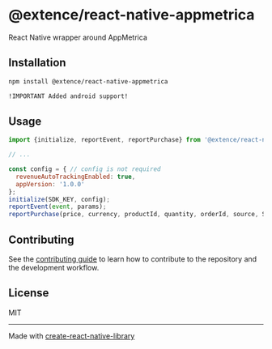 # @extence/react-native-appmetrica
React Native wrapper around AppMetrica
## Installation

```sh
npm install @extence/react-native-appmetrica

!IMPORTANT Added android support!
```

## Usage

```js
import {initialize, reportEvent, reportPurchase} from '@extence/react-native-appmetrica';

// ...

const config = { // config is not required
  revenueAutoTrackingEnabled: true,
  appVersion: '1.0.0'
};
initialize(SDK_KEY, config);
reportEvent(event, params);
reportPurchase(price, currency, productId, quantity, orderId, source, SDK_KEY); //Only for ios.

```

## Contributing

See the [contributing guide](CONTRIBUTING.md) to learn how to contribute to the repository and the development workflow.

## License

MIT

---

Made with [create-react-native-library](https://github.com/callstack/react-native-builder-bob)
